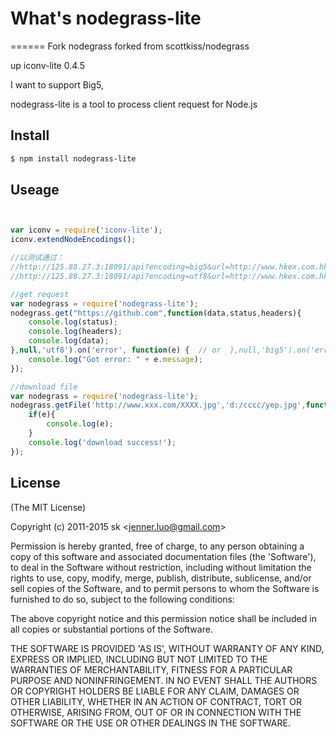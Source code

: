 # What's nodegrass-lite

======
 Fork nodegrass forked from scottkiss/nodegrass
 
 up iconv-lite 0.4.5
 
 I want to support Big5,

 nodegrass-lite is a tool to process client request for Node.js
  
## Install
```bash
$ npm install nodegrass-lite
```

  
## Useage
```js


var iconv = require('iconv-lite'); 
iconv.extendNodeEncodings(); 

//以测试通过：
//http://125.88.27.3:18091/api?encoding=big5&url=http://www.hkex.com.hk/chi/csm/script/tc_QuotaUsage.js?Token=70556 
//http://125.88.27.3:18091/api?encoding=utf8&url=http://www.hkex.com.hk/chi/csm/script/tc_QuotaUsage.js?Token=70556

//get request
var nodegrass = require('nodegrass-lite');
nodegrass.get("https://github.com",function(data,status,headers){
	console.log(status);
	console.log(headers);
	console.log(data);
},null,'utf8').on('error', function(e) {  // or  },null,'big5').on('error', function(e) {
    console.log("Got error: " + e.message);
});

//download file
var nodegrass = require('nodegrass-lite');
nodegrass.getFile('http://www.xxx.com/XXXX.jpg','d:/cccc/yep.jpg',function(e){
	if(e){
		console.log(e);
	}
	console.log('download success!');
});

```
## License

(The MIT License)

Copyright (c) 2011-2015 sk &lt;jenner.luo@gmail.com&gt;

Permission is hereby granted, free of charge, to any person obtaining
a copy of this software and associated documentation files (the
'Software'), to deal in the Software without restriction, including
without limitation the rights to use, copy, modify, merge, publish,
distribute, sublicense, and/or sell copies of the Software, and to
permit persons to whom the Software is furnished to do so, subject to
the following conditions:

The above copyright notice and this permission notice shall be
included in all copies or substantial portions of the Software.

THE SOFTWARE IS PROVIDED 'AS IS', WITHOUT WARRANTY OF ANY KIND,
EXPRESS OR IMPLIED, INCLUDING BUT NOT LIMITED TO THE WARRANTIES OF
MERCHANTABILITY, FITNESS FOR A PARTICULAR PURPOSE AND NONINFRINGEMENT.
IN NO EVENT SHALL THE AUTHORS OR COPYRIGHT HOLDERS BE LIABLE FOR ANY
CLAIM, DAMAGES OR OTHER LIABILITY, WHETHER IN AN ACTION OF CONTRACT,
TORT OR OTHERWISE, ARISING FROM, OUT OF OR IN CONNECTION WITH THE
SOFTWARE OR THE USE OR OTHER DEALINGS IN THE SOFTWARE.
  
